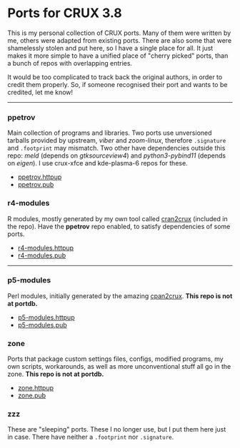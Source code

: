 # Ports for CRUX 3.8

This is my personal collection of CRUX ports. Many of them were written
by me, others were adapted from existing ports. There are also some that
were shamelessly stolen and put here, so I have a single place for all.
It just makes it more simple to have a unified place of "cherry picked"
ports, than a bunch of repos with overlapping entries.

It would be too complicated to track back the original authors, in order
to credit them properly. So, if someone recognised their port and wants
to be credited, let me know!

---

### ppetrov
Main collection of programs and libraries. Two ports use unversioned
tarballs provided by upstream,  *viber* and *zoom-linux*, therefore
`.signature` and `.footprint` may mismatch. Two other have dependencies
outside this repo: *meld* (depends on *gtksourceview4*) and *python3-pybind11*
(depends on *eigen*). I use crux-xfce and kde-plasma-6 repos for these.
* [ppetrov.httpup](https://raw.githubusercontent.com/slackalaxy/crux-ports/main/ppetrov/ppetrov.httpup)
* [ppetrov.pub](https://raw.githubusercontent.com/slackalaxy/crux-ports/main/ppetrov/ppetrov.pub)

### r4-modules
R modules, mostly generated by my own tool called 
[cran2crux](https://github.com/slackalaxy/cran2crux) (included in the repo). Have the **ppetrov** repo enabled, to satisfy dependencies of some ports.
* [r4-modules.httpup](https://raw.githubusercontent.com/slackalaxy/crux-ports/main/r4-modules/r4-modules.httpup)
* [r4-modules.pub](https://raw.githubusercontent.com/slackalaxy/crux-ports/main/r4-modules/r4-modules.pub)

---

### p5-modules
Perl modules, initially generated by the amazing
[cpan2crux](https://www.mizrahi.com.ve/crux/ports/cpan2crux/Pkgfile). **This repo is not at portdb.**
* [p5-modules.httpup](https://raw.githubusercontent.com/slackalaxy/crux-ports/main/p5-modules/p5-modules.httpup)
* [p5-modules.pub](https://raw.githubusercontent.com/slackalaxy/crux-ports/main/p5-modules/p5-modules.pub)

### zone
Ports that package custom settings files, configs, modified programs,
my own scripts, workarounds, as well as more unconventional stuff all go in the zone. **This repo is not at portdb.**
* [zone.httpup](https://raw.githubusercontent.com/slackalaxy/crux-ports/main/zone/zone.httpup)
* [zone.pub](https://raw.githubusercontent.com/slackalaxy/crux-ports/main/zone/zone.pub)

### zzz
These are "sleeping" ports. These I no longer use, but I put them here just in case. There have
neither a `.footprint` nor `.signature`.
